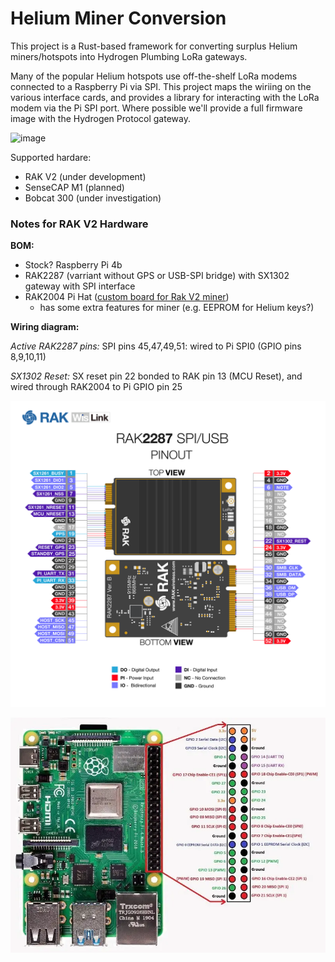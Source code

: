 # Helium Miner Conversion

This project is a Rust-based framework for converting surplus Helium miners/hotspots into Hydrogen Plumbing LoRa gateways.

Many of the popular Helium hotspots use off-the-shelf LoRa modems connected to a Raspberry Pi via SPI. This project maps the wiriing on the various interface cards, and provides a library for interacting with the LoRa modem via the Pi SPI port. Where possible we'll provide a full firmware image with the Hydrogen Protocol gateway.


![image](https://github.com/HydrogenPlumbing/nuclear-spallation/assets/43052/69d173b2-2068-4b09-9649-256a7d43f23d)


Supported hardare:
- RAK V2 (under development)
- SenseCAP M1 (planned)
- Bobcat 300 (under investigation)

### Notes for RAK V2 Hardware

**BOM:**

- Stock? Raspberry Pi 4b 
- RAK2287 (varriant without GPS or USB-SPI bridge) with SX1302 gateway with SPI interface
- RAK2004 Pi Hat ([custom board for Rak V2 miner](https://forum.rakwireless.com/t/pi-hats-rak2003-vs-rak2004/8257))
   - has some extra features for miner (e.g. EEPROM for Helium keys?)

**Wiring diagram:**

*Active RAK2287 pins:* SPI pins 45,47,49,51: wired to Pi SPI0 (GPIO pins 8,9,10,11)

*SX1302 Reset:* SX reset pin 22 bonded to RAK pin 13 (MCU Reset), and wired through RAK2004 to Pi GPIO pin 25

![Alt text](docs/image/rak2287_pinout.png)

![Alt text](docs/image/pi4_pinout.png)
